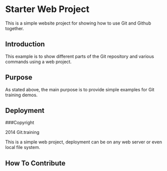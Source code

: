 # Starter Web Project

This is a simple website project for showing how to use Git and Github together. 

## Introduction

This example is to show different parts of the Git repository and various commands using a web project. 

## Purpose

As stated above, the main purpose is to provide simple examples for Git training demos.

## Deployment

###Copyright

2014 Git.training

This is a simple web project, deployment can be on any web server or even local file system.

## How To Contribute